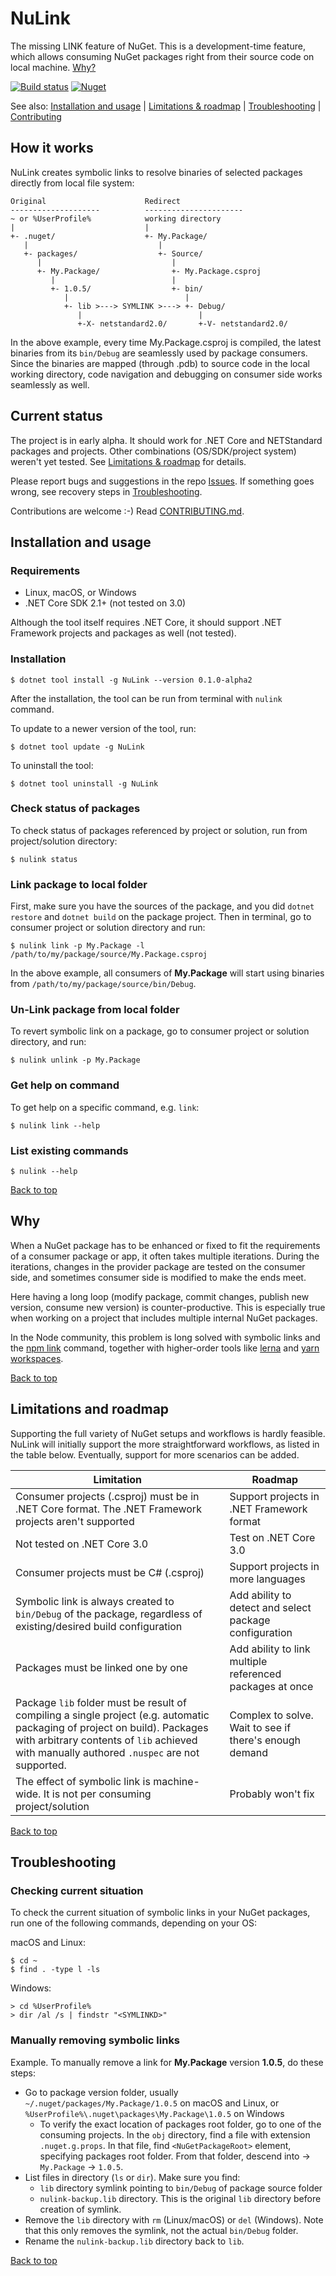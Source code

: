 # NuLink

The missing LINK feature of NuGet. This is a development-time feature, which allows consuming NuGet packages right from their source code on local machine. [Why?](#Why)

[![Build status](https://ci.appveyor.com/api/projects/status/1fn8jkqoyrum4aiq?svg=true)](https://ci.appveyor.com/project/felix-b/nulink) [![Nuget](https://img.shields.io/nuget/vpre/NuLink.svg)](https://www.nuget.org/packages/NuLink//)

See also: [Installation and usage](#installation-and-usage) | [Limitations & roadmap](#limitations-and-roadmap) | [Troubleshooting](#troubleshooting) | [Contributing](CONTRIBUTING.md)

## How it works

NuLink creates symbolic links to resolve binaries of selected packages directly from local file system:

```
Original                      Redirect
--------------------          ----------------------
~ or %UserProfile%            working directory
|                             |
+- .nuget/                    +- My.Package/
   |                             | 
   +- packages/                  +- Source/
      |                             |
      +- My.Package/                +- My.Package.csproj     
         |                          |  
         +- 1.0.5/                  +- bin/
            |                          |
            +- lib >---> SYMLINK >---> +- Debug/
               |                          |
               +-X- netstandard2.0/       +-V- netstandard2.0/
```

In the above example, every time My.Package.csproj is compiled, the latest binaries from its `bin/Debug` are seamlessly used by package consumers. Since the binaries are mapped (through .pdb) to source code in the local working directory, code navigation and debugging on consumer side works seamlessly as well.

## Current status

The project is in early alpha. It should work for .NET Core and NETStandard packages and projects. Other combinations (OS/SDK/project system) weren't yet tested. See [Limitations & roadmap](#limitations-and-roadmap) for details.

Please report bugs and suggestions in the repo [Issues](https://github.com/felix-b/NuLink/issues). If something goes wrong, see recovery steps in [Troubleshooting](#Troubleshooting).

Contributions are welcome :-) Read [CONTRIBUTING.md](CONTRIBUTING.md).

## Installation and usage

### Requirements

- Linux, macOS, or Windows
- .NET Core SDK 2.1+ (not tested on 3.0)

Although the tool itself requires .NET Core, it should support .NET Framework projects and packages as well (not tested).

### Installation

```
$ dotnet tool install -g NuLink --version 0.1.0-alpha2
```

After the installation, the tool can be run from terminal with `nulink` command.

To update to a newer version of the tool, run:
```
$ dotnet tool update -g NuLink
```

To uninstall the tool:
```
$ dotnet tool uninstall -g NuLink
```

### Check status of packages

To check status of packages referenced by project or solution, run from project/solution directory:
```
$ nulink status
```

### Link package to local folder

First, make sure you have the sources of the package, and you did `dotnet restore` and `dotnet build` on the package project. Then in terminal, go to consumer project or solution directory and run:
```
$ nulink link -p My.Package -l /path/to/my/package/source/My.Package.csproj
```
In the above example, all consumers of **My.Package** will start using binaries from `/path/to/my/package/source/bin/Debug`.

### Un-Link package from local folder

To revert symbolic link on a package, go to consumer project or solution directory, and run:
```
$ nulink unlink -p My.Package
```

### Get help on command

To get help on a specific command, e.g. `link`:

```
$ nulink link --help
```

### List existing commands

```
$ nulink --help
```

[Back to top](#NuLink)

## Why

When a NuGet package has to be enhanced or fixed to fit the requirements of a consumer package or app, it often takes multiple iterations. During the iterations, changes in the provider package are tested on the consumer side, and sometimes consumer side is modified to make the ends meet. 

Here having a long loop (modify package, commit changes, publish new version, consume new version) is counter-productive. This is especially true when working on a project that includes multiple internal NuGet packages.

In the Node community, this problem is long solved with symbolic links and the [npm link](https://docs.npmjs.com/cli/link.html) command, together with higher-order tools like [lerna](https://lerna.js.org/) and [yarn workspaces](https://yarnpkg.com/lang/en/docs/workspaces/).

[Back to top](#NuLink)

## Limitations and roadmap

Supporting the full variety of NuGet setups and workflows is hardly feasible. NuLink will initially support the more straightforward workflows, as listed in the table below. Eventually, support for more scenarios can be added. 

Limitation|Roadmap
---|---
Consumer projects (.csproj) must be in .NET Core format. The .NET Framework projects aren't supported|Support projects in .NET Framework format
Not tested on .NET Core 3.0|Test on .NET Core 3.0
Consumer projects must be C# (.csproj)|Support projects in more languages
Symbolic link is always created to `bin/Debug` of the package, regardless of existing/desired build configuration|Add ability to detect and select package configuration
Packages must be linked one by one|Add ability to link multiple referenced packages at once
Package `lib` folder must be result of compiling a single project (e.g. automatic packaging of project on build). Packages with arbitrary contents of `lib` achieved with manually authored `.nuspec` are not supported.|Complex to solve. Wait to see if there's enough demand
The effect of symbolic link is machine-wide. It is not per consuming project/solution|Probably won't fix


[Back to top](#NuLink)

## Troubleshooting

### Checking current situation

To check the current situation of symbolic links in your NuGet packages, run one of the following commands, depending on your OS:

macOS and Linux:
```
$ cd ~
$ find . -type l -ls
```

Windows:
```
> cd %UserProfile%
> dir /al /s | findstr "<SYMLINKD>"
```

### Manually removing symbolic links

Example. To manually remove a link for **My.Package** version **1.0.5**, do these steps:

- Go to package version folder, usually `~/.nuget/packages/My.Package/1.0.5` on macOS and Linux, or `%UserProfile%\.nuget\packages\My.Package\1.0.5` on Windows
  - To verify the exact location of packages root folder,  go to one of the consuming projects. In the `obj`   directory, find a file with extension `.nuget.g.props`. In that file, find `<NuGetPackageRoot>` element, specifying packages root folder. From that folder, descend into -> `My.Package` -> `1.0.5`. 
- List files in directory (`ls` or `dir`). Make sure you find:
  - `lib` directory symlink pointing to `bin/Debug` of package source folder
  - `nulink-backup.lib` directory. This is the original `lib` directory before creation of symlink.
- Remove the `lib` directory with `rm` (Linux/macOS) or `del` (Windows). Note that this only removes the symlink, not the actual `bin/Debug` folder.
- Rename the `nulink-backup.lib` directory back to `lib`.

[Back to top](#NuLink)
